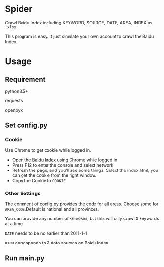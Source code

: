 # Spider
Crawl Baidu Index including KEYWORD, SOURCE, DATE, AREA, INDEX as `.xlsx`

This program is easy. It just simulate your own account to crawl the Baidu Index.

# Usage

## Requirement
python3.5+

requests

openpyxl

## Set config.py
### Cookie
Use Chrome to get cookie while logged in.
- Open the [Baidu Index](http://index.baidu.com/v2/index.html#/) using Chrome while logged in
- Press F12 to enter the console and select network
- Refresh the page, and you'll see some things.
Select the index.html, you can get the cookie from the right window.
- Copy the Cookie to `COOKIE`

### Other Settings
The comment of config.py provides the code for all areas. Choose some for `AREA_CODE`.Default is national and all provinces.

You can provide any number of `KEYWORDS`, but this will only crawl 5 keywords at a time.

`DATE` needs to be no earlier than 2011-1-1

`KIND` corresponds to 3 data sources on Baidu 
Index

## Run main.py